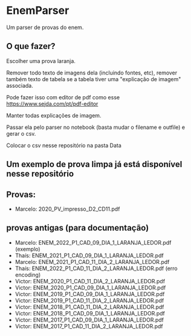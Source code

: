 # EnemParser

Um parser de provas do enem.

## O que fazer?

Escolher uma prova laranja.

Remover todo texto de imagens dela (incluindo fontes, etc), remover também texto de tabela se a tabela tiver uma "explicação de imagem" associada.

Pode fazer isso com editor de pdf como esse https://www.sejda.com/pt/pdf-editor

Manter todas explicações de imagem.

Passar ela pelo parser no notebook  (basta mudar o filename e outfile) e gerar o csv.

Colocar o csv nesse repositório na pasta Data

## Um exemplo de prova limpa já está disponível nesse repositório

## Provas:
- Marcelo: 2020_PV_impresso_D2_CD11.pdf



## provas antigas (para documentação)
- Marcelo: ENEM_2022_P1_CAD_09_DIA_1_LARANJA_LEDOR.pdf (exemplo)
- Thaís: ENEM_2021_P1_CAD_09_DIA_1_LARANJA_LEDOR.pdf
- Marcelo: ENEM_2021_P1_CAD_11_DIA_2_LARANJA_LEDOR.pdf 
- Thaís: ENEM_2022_P1_CAD_11_DIA_2_LARANJA_LEDOR.pdf (erro encoding)
- Victor: ENEM_2020_P1_CAD_11_DIA_2_LARANJA_LEDOR.pdf
- Victor: ENEM_2020_P1_CAD_09_DIA_1_LARANJA_LEDOR.pdf 
- Victor: ENEM_2019_P1_CAD_09_DIA_1_LARANJA_LEDOR.pdf 
- Victor: ENEM_2019_P1_CAD_11_DIA_2_LARANJA_LEDOR.pdf 
- Victor: ENEM_2018_P1_CAD_11_DIA_2_LARANJA_LEDOR.pdf 
- Victor: ENEM_2018_P1_CAD_09_DIA_1_LARANJA_LEDOR.pdf 
- Victor: ENEM_2017_P1_CAD_09_DIA_1_LARANJA_LEDOR.pdf 
- Victor: ENEM_2017_P1_CAD_11_DIA_2_LARANJA_LEDOR.pdf
